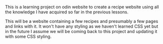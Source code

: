 This is a learning project on odin website to create a recipe website using all the knowledge I have acquired so far in the previous lessons.

This will be a website containing a few recipes and presumably a few pages and links with it. It won't have any styling as we haven't learned CSS yet but in the future I assume we will
be coming back to this project and updating it with some CSS styling.
